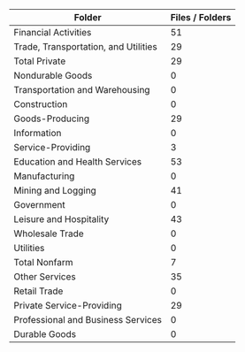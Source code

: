 | Folder                               |   Files / Folders |
|--------------------------------------|-------------------|
| Financial Activities                 |                51 |
| Trade, Transportation, and Utilities |                29 |
| Total Private                        |                29 |
| Nondurable Goods                     |                 0 |
| Transportation and Warehousing       |                 0 |
| Construction                         |                 0 |
| Goods-Producing                      |                29 |
| Information                          |                 0 |
| Service-Providing                    |                 3 |
| Education and Health Services        |                53 |
| Manufacturing                        |                 0 |
| Mining and Logging                   |                41 |
| Government                           |                 0 |
| Leisure and Hospitality              |                43 |
| Wholesale Trade                      |                 0 |
| Utilities                            |                 0 |
| Total Nonfarm                        |                 7 |
| Other Services                       |                35 |
| Retail Trade                         |                 0 |
| Private Service-Providing            |                29 |
| Professional and Business Services   |                 0 |
| Durable Goods                        |                 0 |